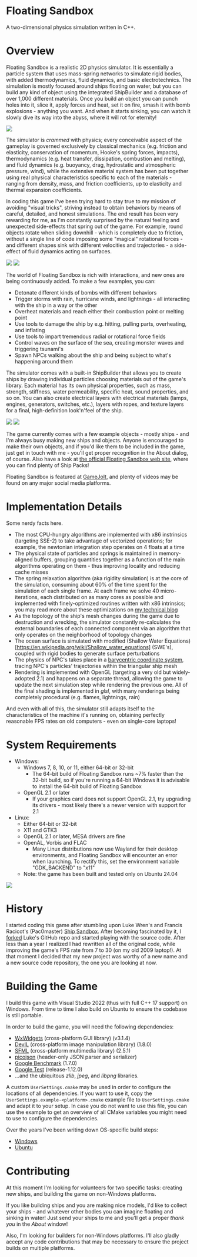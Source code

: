 # Floating Sandbox
A two-dimensional physics simulation written in C++.

# Overview
Floating Sandbox is a realistic 2D physics simulator. It is essentially a particle system that uses mass-spring networks to simulate rigid bodies, with added thermodynamics, fluid dynamics, and basic electrotechnics. The simulation is mostly focused around ships floating on water, but you can build any kind of object using the integrated ShipBuilder and a database of over 1,000 different materials. Once you build an object you can punch holes into it, slice it, apply forces and heat, set it on fire, smash it with bomb explosions - anything you want. And when it starts sinking, you can watch it slowly dive its way into the abyss, where it will rot for eternity!

<img src="https://i.imgur.com/Rl9K9w1.png">

The simulator is _crammed_ with physics; every conceivable aspect of the gameplay is governed exclusively by classical mechanics (e.g. friction and elasticity, conservation of momentum, Hooke's spring forces, impacts), thermodynamics (e.g. heat transfer, dissipation, combustion and melting), and fluid dynamics (e.g. buoyancy, drag, hydrostatic and atmospheric pressure, wind), while the extensive material system has been put together using real physical characteristics specific to each of the materials - ranging from density, mass, and friction coefficients, up to elasticity and thermal expansion coefficients.

In coding this game I've been trying hard to stay true to my mission of avoiding "visual tricks", striving instead to obtain behaviors by means of careful, detailed, and honest simulations. The end result has been very rewarding for me, as I'm constantly surprised by the natural feeling and unexpected side-effects that spring out of the game. For example, round objects rotate when sliding downhill - which is completely due to friction, without a single line of code imposing some "magical" rotational forces - and different shapes sink with different velocities and trajectories - a side-effect of fluid dynamics acting on surfaces.

<img src="https://i.imgur.com/kovxCty.png">
<img src="https://i.imgur.com/XHw3Jrl.png">

The world of Floating Sandbox is rich with interactions, and new ones are being continuously added. To make a few examples, you can:
* Detonate different kinds of bombs with different behaviors
* Trigger storms with rain, hurricane winds, and lightnings - all interacting with the ship in a way or the other
* Overheat materials and reach either their combustion point or melting point
* Use tools to damage the ship by e.g. hitting, pulling parts, overheating, and inflating
* Use tools to impart tremendous radial or rotational force fields
* Control waves on the surface of the sea, creating monster waves and triggering tsunami's
* Spawn NPCs walking about the ship and being subject to what's happening around them

The simulator comes with a built-in ShipBuilder that allows you to create ships by drawing individual particles choosing materials out of the game's library. Each material has its own physical properties, such as mass, strength, stiffness, water permeability, specific heat, sound properties, and so on. You can also create electrical layers with electrical materials (lamps, engines, generators, switches, etc.), layers with ropes, and texture layers for a final, high-definition look'n'feel of the ship.

<img src="https://i.imgur.com/lSUj90c.png">
<img src="https://imgur.com/E0X3n93.png">

The game currently comes with a few example objects - mostly ships - and I'm always busy making new ships and objects. Anyone is encouraged to make their own objects, and if you'd like them to be included in the game, just get in touch with me - you'll get proper recognition in the About dialog, of course. Also have a look at [the official Floating Sandbox web site](https://floatingsandbox.com/), where you can find plenty of Ship Packs!

Floating Sandbox is featured at [GameJolt](https://gamejolt.com/games/floating-sandbox/353572), and plenty of videos may be found on any major social media platforms.

# Implementation Details
Some nerdy facts here.
* The most CPU-hungry algorithms are implemented with x86 instrinsics (targeting SSE-2) to take advantage of vectorized operations; for example, the newtonian integration step operates on 4 floats at a time
* The physical state of particles and springs is maintained in memory-aligned buffers, grouping quantities together as a function of the main algorithms operating on them - thus improving locality and reducing cache misses
* The spring relaxation algorithm (aka rigidity simulation) is at the core of the simulation, consuming about 60% of the time spent for the simulation of each single frame. At each frame we solve 40 micro-iterations, each distributed on as many cores as possible and implemented with finely-optimized routines written with x86 intrinsics; you may read more about these optimizations on [my technical blog](https://gabrielegiuseppini.wordpress.com/2023/04/01/adventures-with-2d-mass-spring-networks-part-i/)
* As the topology of the ship's mesh changes during the game due to destruction and wrecking, the simulator constantly re-calculates the external boundaries of each connected component via an algorithm that only operates on the neighborhood of topology changes
* The ocean surface is simulated with modified (Shallow Water Equations)[https://en.wikipedia.org/wiki/Shallow_water_equations] (SWE's), coupled with rigid bodies to generate surface perturbations
* The physics of NPC's takes place in a [barycentric coordinate system](https://en.wikipedia.org/wiki/Barycentric_coordinate_system), tracing NPC's particles' trajectories within the triangular ship mesh
* Rendering is implemented with OpenGL (targeting a very old but widely-adopted 2.1) and happens on a separate thread, allowing the game to update the next simulation step while rendering the previous one. All of the final shading is implemented in _glsl_, with many renderings being completely procedural (e.g. flames, lightnings, rain)

And even with all of this, the simulator still adapts itself to the characteristics of the machine it's running on, obtaining perfectly reasonable FPS rates on old computers - even on single-core laptops!

# System Requirements
- Windows:
	- Windows 7, 8, 10, or 11, either 64-bit or 32-bit
		- The 64-bit build of Floating Sandbox runs ~7% faster than the 32-bit build, so if you're running a 64-bit Windows it is advisable to install the 64-bit build of Floating Sandbox
	- OpenGL 2.1 or later
		- If your graphics card does not support OpenGL 2.1, try upgrading its drivers - most likely there's a newer version with support for 2.1
- Linux:
	- Either 64-bit or 32-bit
	- X11 and GTK3
	- OpenGL 2.1 or later, MESA drivers are fine
	- OpenAL, Vorbis and FLAC
		- Many Linux distributions now use Wayland for their desktop environments, and Floating Sandbox will encounter an error when launching. To rectify this, set the environment variable "GDK_BACKEND" to "x11"
	- Note: the game has been built and tested only on Ubuntu 24.04

<img src="https://i.imgur.com/6LOVsqX.jpg">

# History
I started coding this game after stumbling upon Luke Wren's and Francis Racicot's (Pac0master) [Ship Sandbox](https://github.com/Wren6991/Ship-Sandbox). After becoming fascinated by it, I [forked](https://github.com/GabrieleGiuseppini/Ship-Sandbox) Luke's GitHub repo and started playing with the source code. After less than a year I realized I had rewritten all of the original code, while improving the game's FPS rate from 7 to 30 (on my old 2009 laptop!). At that moment I decided that my new project was worthy of a new name and a new source code repository, the one you are looking at now.

# Building the Game
I build this game with Visual Studio 2022 (thus with full C++ 17 support) on Windows. From time to time I also build on Ubuntu to ensure the codebase is still portable.

In order to build the game, you will need the following dependencies:
- <a href="https://www.wxwidgets.org/">WxWidgets</a> (cross-platform GUI library) (v3.1.4)
- <a href="http://openil.sourceforge.net/">DevIL</a> (cross-platform image manipulation library) (1.8.0)
- <a href="https://www.sfml-dev.org/index.php">SFML</a> (cross-platform multimedia library) (2.5.1)
- <a href="https://github.com/kazuho/picojson">picojson</a> (header-only JSON parser and serializer)
- <a href="https://github.com/google/benchmark">Google Benchmark</a> (1.7.0)
- <a href="https://github.com/google/googletest/">Google Test</a> (release-1.12.0)
- ...and the ubiquitous _zlib_, _jpeg_, and _libpng_ libraries.

A custom `UserSettings.cmake` may be used in order to configure the locations of all dependencies. If you want to use it, copy the `UserSettings.example-<platform>.cmake` example file to `UserSettings.cmake` and adapt it to your setup. In case you do not want to use this file, you can use the example to get an overview of all CMake variables you might need to use to configure the dependencies.

Over the years I've been writing down OS-specific build steps:
- [Windows](https://github.com/GabrieleGiuseppini/Floating-Sandbox/blob/master/BUILD-Windows.md)
- [Ubuntu](https://github.com/GabrieleGiuseppini/Floating-Sandbox/blob/master/BUILD-Ubuntu.md)

# Contributing
At this moment I'm looking for volunteers for two specific tasks: creating new ships, and building the game on non-Windows platforms.

If you like building ships and you are making nice models, I'd like to collect your ships - and whatever other bodies you can imagine floating and sinking in water! Just send your ships to me and you'll get a proper *thank you* in the _About_ window!

Also, I'm looking for builders for non-Windows platforms. I'll also gladly accept any code contributions that may be necessary to ensure the project builds on multiple platforms.
